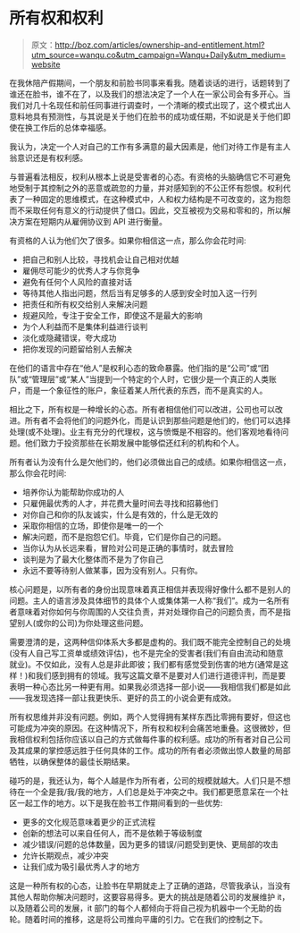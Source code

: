 # 所有权和权利

> 原文：<http://boz.com/articles/ownership-and-entitlement.html?utm_source=wanqu.co&utm_campaign=Wanqu+Daily&utm_medium=website>



在我休陪产假期间，一个朋友和前脸书同事来看我。随着谈话的进行，话题转到了谁还在脸书，谁不在了，以及我们的想法决定了一个人在一家公司会有多开心。当我们对几十名现任和前任同事进行调查时，一个清晰的模式出现了，这个模式出人意料地具有预测性，与其说是关于他们在脸书的成功或任期，不如说是关于他们即使在换工作后的总体幸福感。

我认为，决定一个人对自己的工作有多满意的最大因素是，他们对待工作是有主人翁意识还是有权利感。

与普遍看法相反，权利从根本上说是受害者的心态。有资格的头脑确信它不可避免地受制于其控制之外的恶意或疏忽的力量，并对感知到的不公正怀有怨恨。权利代表了一种固定的思维模式，在这种模式中，人和权力结构是不可改变的，这为抱怨而不采取任何有意义的行动提供了借口。因此，交互被视为交易和零和的，所以解决方案在短期内从雇佣协议到 API 进行衡量。

有资格的人认为他们欠了很多。如果你相信这一点，那么你会花时间:

*   把自己和别人比较，寻找机会让自己相对优越
*   雇佣尽可能少的优秀人才与你竞争
*   避免有任何个人风险的直接对话
*   等待其他人指出问题，然后当有足够多的人感到安全时加入这一行列
*   把责任和所有权交给别人来解决问题
*   规避风险，专注于安全工作，即使这不是最大的影响
*   为个人利益而不是集体利益进行谈判
*   淡化或隐藏错误，夸大成功
*   把你发现的问题留给别人去解决

在他们的语言中存在“他人”是权利心态的致命暴露。他们指的是“公司”或“团队”或“管理层”或“某人”当提到一个特定的个人时，它很少是一个真正的人类账户，而是一个象征性的账户，象征着某人所代表的东西，而不是真实的人。

相比之下，所有权是一种增长的心态。所有者相信他们可以改进，公司也可以改进。所有者不会将他们的问题外化，而是认识到那些问题是他们的，他们可以选择处理(或不处理)。业主有充分的代理权，这与愤慨是不相容的。他们客观地看待问题。他们致力于投资那些在长期发展中能够偿还红利的机构和个人。

所有者认为没有什么是欠他们的，他们必须做出自己的成绩。如果你相信这一点，那么你会花时间:

*   培养你认为能帮助你成功的人
*   只雇佣最优秀的人才，并花费大量时间去寻找和招募他们
*   对你自己和你的队友诚实，什么是有效的，什么是无效的
*   采取你相信的立场，即使你是唯一的一个
*   解决问题，而不是抱怨它们。毕竟，它们是你自己的问题。
*   当你认为从长远来看，冒险对公司是正确的事情时，就去冒险
*   谈判是为了最大化整体而不是为了你自己
*   永远不要等待别人做某事，因为没有别人。只有你。

核心问题是，以所有者的身份出现意味着真正相信并表现得好像什么都不是别人的问题。主人的语言涉及具体细节的具体个人或集体第一人称“我们”。成为一名所有者意味着对你如何与你周围的人交往负责，并对处理你自己的问题负责，而不是指望别人(或你的公司)为你处理这些问题。

需要澄清的是，这两种信仰体系大多都是虚构的。我们既不能完全控制自己的处境(没有人自己写工资单或绩效评估)，也不是完全的受害者(我们有自由流动和随意就业)。不仅如此，没有人总是非此即彼；我们都有感觉受到伤害的地方(通常是这样！)和我们感到拥有的领域。我写这篇文章不是要对人们进行道德评判，而是要表明一种心态比另一种更有用。如果我必须选择一部小说——我相信我们都是如此——我发现选择一部让我更快乐、更好的员工的小说会更有成效。

所有权思维并非没有问题。例如，两个人觉得拥有某样东西比零拥有要好，但这也可能成为冲突的原因。在这种情况下，所有权和权利会痛苦地重叠。这很微妙，但我相信权利包括你应该以自己的方式做每件事的权利感。成功的所有者对自己公司及其成果的掌控感远胜于任何具体的工作。成功的所有者必须做出惊人数量的局部牺牲，以确保整体的最佳长期结果。

碰巧的是，我还认为，每个人越是作为所有者，公司的规模就越大。人们只是不想待在一个全是我/我/我的地方，人们总是处于冲突之中。我们都更愿意呆在一个社区一起工作的地方。以下是我在脸书工作期间看到的一些优势:

*   更多的文化规范意味着更少的正式流程
*   创新的想法可以来自任何人，而不是依赖于等级制度
*   减少错误/问题的总体数量，因为更多的错误/问题受到更快、更局部的攻击
*   允许长期观点，减少冲突
*   让我们成为吸引最优秀人才的地方

这是一种所有权的心态，让脸书在早期就走上了正确的道路，尽管我承认，当没有其他人帮助你解决问题时，这要容易得多。更大的挑战是随着公司的发展维护 it，以及随着公司的发展，it 部门的每个人都倾向于将自己视为机器中一个无助的齿轮。随着时间的推移，这是将公司推向平庸的引力。它在我们的控制之下。

